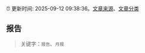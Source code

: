 :alarm_clock: 更新时间: 2025-09-12 09:38:36。[文章来源](/README.md)、[文章分类](/TAGS.md)

## 报告


> 关键字：`报告`、`月报`



